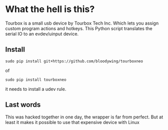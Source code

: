 # What the hell is this?

Tourbox is a small usb device by Tourbox Tech Inc. Which lets you assign custom program actions and hotkeys.
This Python script translates the serial IO to an evdev/uinput device.

## Install

    sudo pip install git+https://github.com/bloodywing/tourboxneo
    
of
    
    sudo pip install tourboxneo
    
it needs to install a udev rule.

## Last words

This was hacked together in one day, the wrapper is far from perfect. But at least it makes it possible to use that
expensive device with Linux
